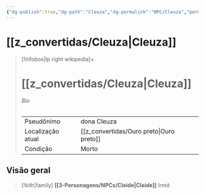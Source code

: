```yaml
---
{"dg-publish":true,"dg-path":"Cleuza","dg-permalink":"NPC/Cleuza","permalink":"/NPC/Cleuza/","tags":["#NPC","#Personagem"]}
---
```



# [[z_convertidas/Cleuza\|Cleuza]]
> [!infobox|lp right wikipedia]+
> #  [[z_convertidas/Cleuza\|Cleuza]]
> ###### Bio
> |  |  |
> | ---- | ---- |
> |Pseudônimo| <span>dona Cleuza</span>|
> |Localização atual|[[z_convertidas/Ouro preto\|Ouro preto]]|
> |Condição| <span>Morto</span>|

## Visão geral
> [!kith|family] **[[3-Personagens/NPCs/Cleide\|Cleide]]** *Irmã*
